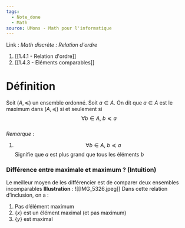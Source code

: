 ```yaml
---
tags:
  - Note_done
  - Math
source: UMons - Math pour l'informatique
---
```


Link :
_Math discrète : Relation d'ordre_ 
1. [[1.4.1 - Relation d'ordre]]
2. [[1.4.3 - Eléments comparables]]

# Définition
Soit $(A, \preceq)$ un ensemble ordonné. 
Soit $a ∈ A$. 
On dit que $a ∈ A$ est le maximum dans $(A, \preceq)$ si et seulement si $$∀b ∈ A,\ b \preceq a$$
\
_Remarque_ :
1. $$∀b ∈ A,\ b \preceq a$$ Signifie que $a$ est plus grand que tous les éléments $b$ 
### Différence entre maximale et maximum ? (Intuition)
Le meilleur moyen de les différencier est de comparer deux ensembles incomparables 
**Illustration** : ![[IMG_5326.jpeg]]
Dans cette relation d’inclusion, on a :
1. Pas d’élément maximum
2. $\{x\}$ est un élément maximal (et pas maximum)
3. $\{y\}$ est maximal 